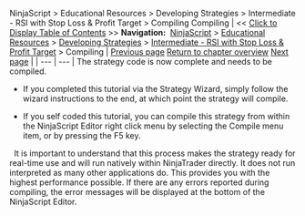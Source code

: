 ﻿
NinjaScript \> Educational Resources \> Developing Strategies \> Intermediate \- RSI with Stop Loss \& Profit Target \> Compiling
Compiling
| \<\< [Click to Display Table of Contents](compiling8.md) \>\> **Navigation:**     [NinjaScript](ninjascript.md) \> [Educational Resources](educational_resources.md) \> [Developing Strategies](developing_strategies.md) \> [Intermediate \- RSI with Stop Loss \& Profit Target](intermediate_-_rsi_with_stop_l.md) \> Compiling | [Previous page](entering_strategy_logic.md) [Return to chapter overview](intermediate_-_rsi_with_stop_l.md) [Next page](beginner_-_simple_ma_cross_ove.md) |
| --- | --- |
The strategy code is now complete and needs to be compiled.
 
- If you completed this tutorial via the Strategy Wizard, simply follow the wizard instructions to the end, at which point the strategy will compile.

- If you self coded this tutorial, you can compile this strategy from within the NinjaScript Editor right click menu by selecting the Compile menu item, or by pressing the F5 key.

 
It is important to understand that this process makes the strategy ready for real\-time use and will run natively within NinjaTrader directly. It does not run interpreted as many other applications do. This provides you with the highest performance possible. If there are any errors reported during compiling, the error messages will be displayed at the bottom of the NinjaScript Editor.

